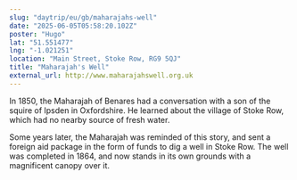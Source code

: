 ```yaml
---
slug: "daytrip/eu/gb/maharajahs-well"
date: "2025-06-05T05:58:20.102Z"
poster: "Hugo"
lat: "51.551477"
lng: "-1.021251"
location: "Main Street, Stoke Row, RG9 5QJ"
title: "Maharajah's Well"
external_url: http://www.maharajahswell.org.uk
---
```

In 1850, the Maharajah of Benares had a conversation with a son of the squire of Ipsden in Oxfordshire. He learned about the village of Stoke Row, which had no nearby source of fresh water.

Some years later, the Maharajah was reminded of this story, and sent a foreign aid package in the form of funds to dig a well in Stoke Row. The well was completed in 1864, and now stands in its own grounds with a magnificent canopy over it.
